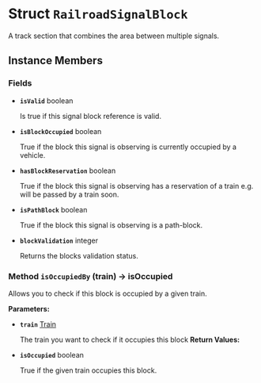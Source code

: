 # Struct <code>RailroadSignalBlock</code>

A track section that combines the area between multiple signals.
## Instance Members
### Fields
- <code><b>isValid</b></code> boolean

  Is true if this signal block reference is valid.
- <code><b>isBlockOccupied</b></code> boolean

  True if the block this signal is observing is currently occupied by a vehicle.
- <code><b>hasBlockReservation</b></code> boolean

  True if the block this signal is observing has a reservation of a train e.g. will be passed by a train soon.
- <code><b>isPathBlock</b></code> boolean

  True if the block this signal is observing is a path-block.
- <code><b>blockValidation</b></code> integer

  Returns the blocks validation status.
### Method <code>isOccupiedBy</code> (train) → isOccupied
Allows you to check if this block is occupied by a given train.

<b>Parameters:</b>

- <code><b>train</b></code> <a href="../classes/Train.md">Train</a>

  The train you want to check if it occupies this block
<b>Return Values:</b>

- <code><b>isOccupied</b></code> boolean

  True if the given train occupies this block.
